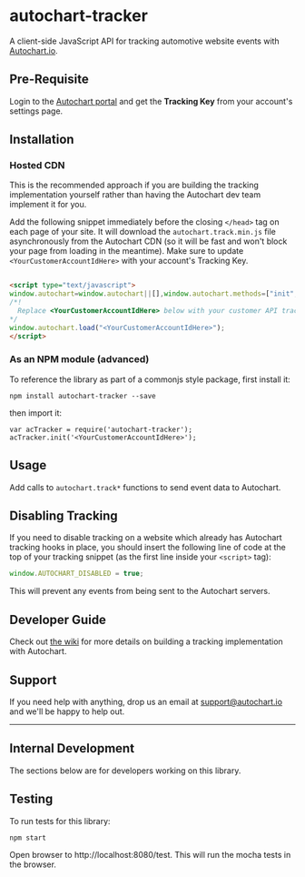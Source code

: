 # autochart-tracker

A client-side JavaScript API for tracking automotive website events with [Autochart.io](https://autochart.io).

## Pre-Requisite
Login to the [Autochart portal](https://portal.autochart.io) and get the **Tracking Key** from your account's settings page.

## Installation
### Hosted CDN
This is the recommended approach if you are building the tracking implementation yourself rather than having the Autochart dev team implement it for you.

Add the following snippet immediately before the closing `</head>` tag on each page of your site. It will download the `autochart.track.min.js` file asynchronously from the Autochart CDN (so it will be fast and won't block your page from loading in the meantime).
Make sure to update `<YourCustomerAccountIdHere>` with your account's Tracking Key.

```html

<script type="text/javascript">
window.autochart=window.autochart||[],window.autochart.methods=["init","page","trackVehicleView","trackSearch","trackVisitIntent","tag","trackLead","trackLeadForm","trackVehicleAction","trackFinance","ready","trackLeadFormAspNet"],window.autochart.factory=function(a){return function(){var b=Array.prototype.slice.call(arguments);return b.unshift(a),window.autochart.push(b),window.autochart}};for(var i=0;i<window.autochart.methods.length;i++){var method=window.autochart.methods[i];window.autochart[method]=window.autochart.factory(method)}window.autochart.load=function(a){var b=document.createElement("script");b.type="text/javascript",b.async=!0,b.src="https://cdn.autochart.io/tracker/v1/autochart.track.min.js";var c=document.getElementsByTagName("script")[0];c.parentNode.insertBefore(b,c),window.autochart.init(a)},
/*!
  Replace <YourCustomerAccountIdHere> below with your customer API tracking key
*/
window.autochart.load("<YourCustomerAccountIdHere>");
</script>

```

### As an NPM module (advanced)
To reference the library as part of a commonjs style package, first install it:

```
npm install autochart-tracker --save
```

then import it:

```
var acTracker = require('autochart-tracker');
acTracker.init('<YourCustomerAccountIdHere>');
```

## Usage
Add calls to `autochart.track*` functions to send event data to Autochart.

## Disabling Tracking
If you need to disable tracking on a website which already has Autochart tracking hooks in place, you should insert the following line of code at the top of your tracking snippet (as the first line inside your `<script>` tag):

```javascript
window.AUTOCHART_DISABLED = true;
```

This will prevent any events from being sent to the Autochart servers.

## Developer Guide
Check out [the wiki](https://github.com/WinterWindSoftware/autochart-tracker/wiki) for more details on building a tracking implementation with Autochart.

## Support
If you need help with anything, drop us an email at [support@autochart.io](mailto:support@autochart.io) and we'll be happy to help out.

---
## Internal Development
The sections below are for developers working on this library.

## Testing
To run tests for this library:
```
npm start
```
Open browser to http://localhost:8080/test.
This will run the mocha tests in the browser.
